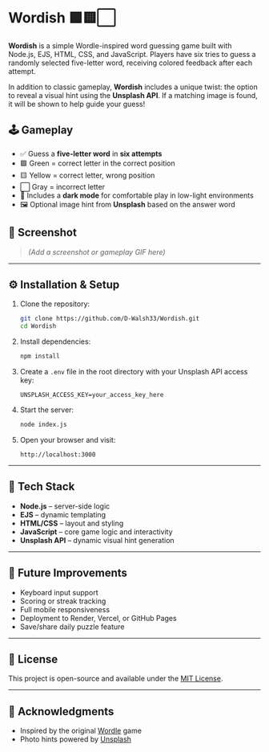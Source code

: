 # Wordish 🟩🟨⬜

**Wordish** is a simple Wordle-inspired word guessing game built with Node.js, EJS, HTML, CSS, and JavaScript. Players have six tries to guess a randomly selected five-letter word, receiving colored feedback after each attempt.

In addition to classic gameplay, **Wordish** includes a unique twist: the option to reveal a visual hint using the **Unsplash API**. If a matching image is found, it will be shown to help guide your guess!

## 🕹️ Gameplay

- ✅ Guess a **five-letter word** in **six attempts**
- 🟩 Green = correct letter in the correct position
- 🟨 Yellow = correct letter, wrong position
- ⬜ Gray = incorrect letter
- 🌙 Includes a **dark mode** for comfortable play in low-light environments
- 🖼️ Optional image hint from **Unsplash** based on the answer word

## 📸 Screenshot

> _(Add a screenshot or gameplay GIF here)_

---

## ⚙️ Installation & Setup

1. Clone the repository:

   ```bash
   git clone https://github.com/D-Walsh33/Wordish.git
   cd Wordish
   ```

2. Install dependencies:

   ```bash
   npm install
   ```

3. Create a `.env` file in the root directory with your Unsplash API access key:

   ```
   UNSPLASH_ACCESS_KEY=your_access_key_here
   ```

4. Start the server:

   ```bash
   node index.js
   ```

5. Open your browser and visit:
   ```
   http://localhost:3000
   ```

---

## 🧰 Tech Stack

- **Node.js** – server-side logic
- **EJS** – dynamic templating
- **HTML/CSS** – layout and styling
- **JavaScript** – core game logic and interactivity
- **Unsplash API** – dynamic visual hint generation

---

## 🚧 Future Improvements

- Keyboard input support
- Scoring or streak tracking
- Full mobile responsiveness
- Deployment to Render, Vercel, or GitHub Pages
- Save/share daily puzzle feature

---

## 📄 License

This project is open-source and available under the [MIT License](LICENSE).

---

## 🙌 Acknowledgments

- Inspired by the original [Wordle](https://www.nytimes.com/games/wordle/index.html) game
- Photo hints powered by [Unsplash](https://unsplash.com/developers)
